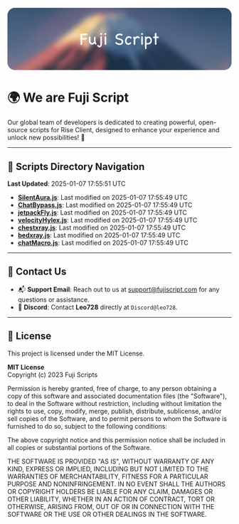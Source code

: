 ![Banner](.github/b.webp)

# 🌍 **We are Fuji Script**

Our global team of developers is dedicated to creating powerful, open-source scripts for Rise Client, designed to enhance your experience and unlock new possibilities! 🌟

---
<!-- SCRIPTS_NAVIGATION_START -->
## 📂 **Scripts Directory Navigation**

**Last Updated**: 2025-01-07 17:55:51 UTC

- **[SilentAura.js](scripts/SilentAura.js)**: Last modified on 2025-01-07 17:55:49 UTC
- **[ChatBypass.js](scripts/ChatBypass.js)**: Last modified on 2025-01-07 17:55:49 UTC
- **[jetpackFly.js](scripts/jetpackFly.js)**: Last modified on 2025-01-07 17:55:49 UTC
- **[velocityHylex.js](scripts/velocityHylex.js)**: Last modified on 2025-01-07 17:55:49 UTC
- **[chestxray.js](scripts/chestxray.js)**: Last modified on 2025-01-07 17:55:49 UTC
- **[bedxray.js](scripts/bedxray.js)**: Last modified on 2025-01-07 17:55:49 UTC
- **[chatMacro.js](scripts/chatMacro.js)**: Last modified on 2025-01-07 17:55:49 UTC

<!-- SCRIPTS_NAVIGATION_END -->

---

## 💬 **Contact Us**  
- 📬 **Support Email**: Reach out to us at [support@fujiscript.com](mailto:support@fujiscript.com) for any questions or assistance.  
- 💬 **Discord**: Contact **Leo728** directly at `Discord@leo728`.

---

## 📜 **License**

This project is licensed under the MIT License.  

**MIT License**  
Copyright (c) 2023 Fuji Scripts  

Permission is hereby granted, free of charge, to any person obtaining a copy of this software and associated documentation files (the "Software"), to deal in the Software without restriction, including without limitation the rights to use, copy, modify, merge, publish, distribute, sublicense, and/or sell copies of the Software, and to permit persons to whom the Software is furnished to do so, subject to the following conditions:  

The above copyright notice and this permission notice shall be included in all copies or substantial portions of the Software.  

THE SOFTWARE IS PROVIDED "AS IS", WITHOUT WARRANTY OF ANY KIND, EXPRESS OR IMPLIED, INCLUDING BUT NOT LIMITED TO THE WARRANTIES OF MERCHANTABILITY, FITNESS FOR A PARTICULAR PURPOSE AND NONINFRINGEMENT. IN NO EVENT SHALL THE AUTHORS OR COPYRIGHT HOLDERS BE LIABLE FOR ANY CLAIM, DAMAGES OR OTHER LIABILITY, WHETHER IN AN ACTION OF CONTRACT, TORT OR OTHERWISE, ARISING FROM, OUT OF OR IN CONNECTION WITH THE SOFTWARE OR THE USE OR OTHER DEALINGS IN THE SOFTWARE.  
